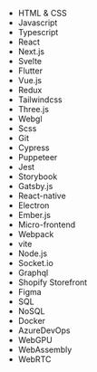 - HTML & CSS
- Javascript
- Typescript
- React
- Next.js
- Svelte
- Flutter
- Vue.js
- Redux
- Tailwindcss
- Three.js
- Webgl
- Scss
- Git
- Cypress
- Puppeteer
- Jest
- Storybook
- Gatsby.js
- React-native
- Electron
- Ember.js
- Micro-frontend
- Webpack
- vite
- Node.js
- Socket.io
- Graphql
- Shopify Storefront
- Figma
- SQL
- NoSQL
- Docker
- AzureDevOps
- WebGPU
- WebAssembly
- WebRTC
